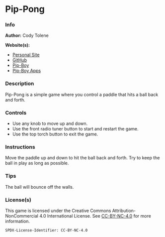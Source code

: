# Pip-Pong

### Info

**Author:** Cody Tolene

**Website(s):**

- [Personal Site](https://www.CodyTolene.com)
- [GitHub](https://github.com/CodyTolene)
- [Pip-Boy](https://www.Pip-Boy.com)
- [Pip-Boy Apps](https://github.com/CodyTolene/pip-boy-apps)

### Description

Pip-Pong is a simple game where you control a paddle that hits a ball back and
forth.

### Controls

- Use any knob to move up and down.
- Use the front radio tuner button to start and restart the game.
- Use the top torch button to exit the game.

### Instructions

Move the paddle up and down to hit the ball back and forth. Try to keep the ball
in play as long as possible.

### Tips

The ball will bounce off the walls.

### License(s)

This game is licensed under the Creative Commons Attribution-NonCommercial 4.0
International License. See
[CC-BY-NC-4.0](https://creativecommons.org/licenses/by-nc/4.0/) for more
information.

`SPDX-License-Identifier: CC-BY-NC-4.0`
